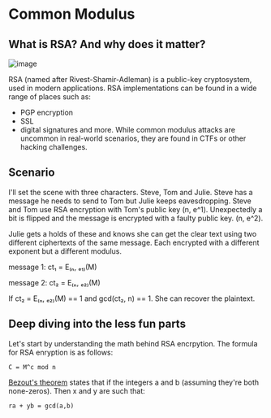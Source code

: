 # Common Modulus

## What is RSA? And why does it matter?
![image](https://user-images.githubusercontent.com/65077960/127724300-1ef305ce-40a8-45ae-96d2-607146a92eee.png)

RSA (named after Rivest-Shamir-Adleman) is a public-key cryptosystem, used in modern applications. RSA implementations can be found in a wide range of places such as:
* PGP encryption
* SSL
* digital signatures
and more. 
While common modulus attacks are uncommon in real-world scenarios, they are found in CTFs or other hacking challenges.

## Scenario
I'll set the scene with three characters. Steve, Tom and Julie. Steve has a message he needs to send to Tom but Julie keeps eavesdropping.
Steve and Tom use RSA encryption with Tom's public key (n, e^1). Unexpectedly a bit is flipped and the message is encrypted with a faulty public key. (n, e^2).  

Julie gets a holds of these and knows she can get the clear text using two different ciphertexts of the same message. Each encrypted with a different exponent but a different modulus.

message 1:
  ct₁ = E₍ₙ, ₑ₁₎(M)

message 2:
  ct₂ = E₍ₙ, ₑ₂₎(M)

If ct₂ = E₍ₙ, ₑ₂₎(M) == 1 and gcd(ct₂, n) == 1. She can recover the plaintext.  

## Deep diving into the less fun parts

Let's start by understanding the math behind RSA encrpytion. The formula for RSA enryption is as follows:
```
C = M^c mod n
```
[Bezout's theorem](https://en.wikipedia.org/wiki/B%C3%A9zout%27s_theorem) states that if the integers a and b (assuming they're both none-zeros). Then x and y are such that:  

```
ra + yb = gcd(a,b)
```

